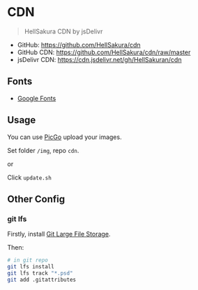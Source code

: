 # CDN

> HellSakura CDN by jsDelivr

- GitHub: <https://github.com/HellSakura/cdn>
- GitHub CDN: <https://github.com/HellSakura/cdn/raw/master>
- jsDelivr CDN: <https://cdn.jsdelivr.net/gh/HellSakuran/cdn>

## Fonts

- [Google Fonts](https://fonts.google.com/)

## Usage

You can use [PicGo](https://github.com/Molunerfinn/PicGo) upload your images.

Set folder `/img`, repo `cdn`.

or

Click `update.sh`

## Other Config

### git lfs

Firstly, install [Git Large File Storage](https://git-lfs.github.com/).

Then:

```sh
# in git repo
git lfs install
git lfs track "*.psd"
git add .gitattributes
```
